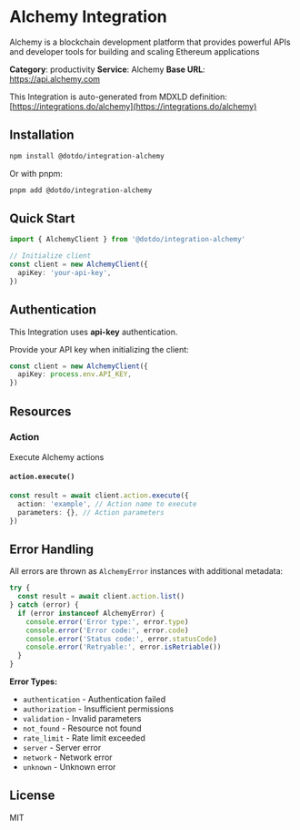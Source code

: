 # Alchemy Integration

Alchemy is a blockchain development platform that provides powerful APIs and developer tools for building and scaling Ethereum applications

**Category**: productivity
**Service**: Alchemy
**Base URL**: https://api.alchemy.com

This Integration is auto-generated from MDXLD definition: [https://integrations.do/alchemy](https://integrations.do/alchemy)

## Installation

```bash
npm install @dotdo/integration-alchemy
```

Or with pnpm:

```bash
pnpm add @dotdo/integration-alchemy
```

## Quick Start

```typescript
import { AlchemyClient } from '@dotdo/integration-alchemy'

// Initialize client
const client = new AlchemyClient({
  apiKey: 'your-api-key',
})
```

## Authentication

This Integration uses **api-key** authentication.

Provide your API key when initializing the client:

```typescript
const client = new AlchemyClient({
  apiKey: process.env.API_KEY,
})
```

## Resources

### Action

Execute Alchemy actions

#### `action.execute()`

```typescript
const result = await client.action.execute({
  action: 'example', // Action name to execute
  parameters: {}, // Action parameters
})
```

## Error Handling

All errors are thrown as `AlchemyError` instances with additional metadata:

```typescript
try {
  const result = await client.action.list()
} catch (error) {
  if (error instanceof AlchemyError) {
    console.error('Error type:', error.type)
    console.error('Error code:', error.code)
    console.error('Status code:', error.statusCode)
    console.error('Retryable:', error.isRetriable())
  }
}
```

**Error Types:**

- `authentication` - Authentication failed
- `authorization` - Insufficient permissions
- `validation` - Invalid parameters
- `not_found` - Resource not found
- `rate_limit` - Rate limit exceeded
- `server` - Server error
- `network` - Network error
- `unknown` - Unknown error

## License

MIT
